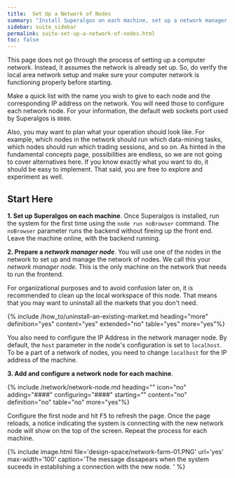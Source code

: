 ```yaml
---
title:  Set Up a Network of Nodes
summary: "Install Superalgos on each machine, set up a network manager node, create and set up a network node for each machine."
sidebar: suite_sidebar
permalink: suite-set-up-a-network-of-nodes.html
toc: false
---
```


This page does not go through the process of setting up a computer network. Instead, it assumes the network is already set up. So, do verify the local area network setup and make sure your computer network is functioning properly before starting. 

Make a quick list with the name you wish to give to each <a data-toggle="tooltip" data-original-title="{{site.data.network.network_node}}">node</a> and the corresponding IP address on the network. You will need those to configure each network node. For your information, the default web sockets port used by Superalgos is ```8080```.

Also, you may want to plan what your operation should look like. For example, which nodes in the network should run which data-mining tasks, which nodes should run which trading sessions, and so on. As hinted in the fundamental concepts page, possibilities are endless, so we are not going to cover alternatives here. If you know exactly what you want to do, it should be easy to implement. That said, you are free to explore and experiment as well.

## Start Here

**1. Set up Superalgos on each machine**. Once Superalgos is installed, run the system for the first time using the ```node run noBrowser``` command. The ```noBrowser``` parameter runs the backend without fireing up the front end. Leave the machine online, with the backend running.

**2. Prepare a *network manager node***. You will use one of the nodes in the network to set up and manage the <a data-toggle="tooltip" data-original-title="{{site.data.network.network_of_nodes}}">network of nodes</a>. We call this your *network manager node*. This is the only machine on the network that needs to run the frontend.

For organizational purposes and to avoid confusion later on, it is recommended to clean up the local workspace of this node. That means that you may want to uninstall all the markets that you don't need.

{% include /how_to/uninstall-an-existing-market.md heading="more" definition="yes" content="yes" extended="no" table="yes" more="yes"%}

You also need to configure the IP Address in the network manager node. By default, the ```host``` parameter in the node's configuration is set to ```localhost```. To be a part of a network of nodes, you need to change ```localhost``` for the IP address of the machine.

**3. Add and configure a network node for each machine**.

{% include /network/network-node.md heading="" icon="no" adding="####" configuring="####" starting="" content="no" definition="no" table="no" more="yes"%}

Configure the first node and hit <kbd>F5</kbd> to refresh the page. Once the page reloads, a notice indicating the system is connecting with the new network node will show on the top of the screen. Repeat the process for each machine.

{% include image.html file='design-space/network-farm-01.PNG' url='yes' max-width='100' caption='The message dissapears when the system suceeds in establishing a connection with the new node. ' %}